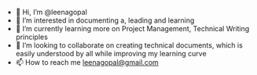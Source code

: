 - 👋 Hi, I’m @leenagopal
- 👀 I’m interested in documenting a, leading and learning
- 🌱 I’m currently learning more on Project Management, Technical Writing principles
- 💞️ I’m looking to collaborate on creating technical documents, which is easily understood by all while improving my learning curve
- 📫 How to reach me leenagopal@gmail.com

<!---
leenagopal/leenagopal is a ✨ special ✨ repository because its `README.md` (this file) appears on your GitHub profile.
You can click the Preview link to take a look at your changes.
--->
